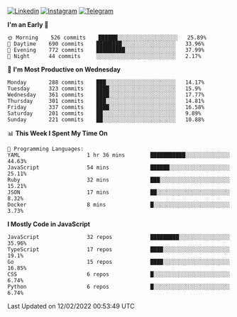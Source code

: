[![Linkedin](https://img.shields.io/badge/-Archie-blue?style=flat-square&labelColor=gray&logo=Linkedin&logoColor=white&link=https://www.linkedin.com/in/archisdi)](https://www.linkedin.com/in/archisdi)
[![Instagram](https://img.shields.io/badge/-@archisdi-orange?style=flat-square&labelColor=gray&logo=Instagram&logoColor=white&link=https://www.instagram.com/archisdi)](https://www.instagram.com/archisdi)
[![Telegram](https://img.shields.io/badge/-aai-informational?style=flat-square&labelColor=gray&logo=telegram&logoColor=white&link=https://t.me/archisdi)](https://t.me/archisdi)

<!--START_SECTION:waka-->
**I'm an Early 🐤** 

```text
🌞 Morning    526 commits    ██████░░░░░░░░░░░░░░░░░░░   25.89% 
🌆 Daytime    690 commits    ████████░░░░░░░░░░░░░░░░░   33.96% 
🌃 Evening    772 commits    █████████░░░░░░░░░░░░░░░░   37.99% 
🌙 Night      44 commits     ░░░░░░░░░░░░░░░░░░░░░░░░░   2.17%

```
📅 **I'm Most Productive on Wednesday** 

```text
Monday       288 commits    ███░░░░░░░░░░░░░░░░░░░░░░   14.17% 
Tuesday      323 commits    ████░░░░░░░░░░░░░░░░░░░░░   15.9% 
Wednesday    361 commits    ████░░░░░░░░░░░░░░░░░░░░░   17.77% 
Thursday     301 commits    ███░░░░░░░░░░░░░░░░░░░░░░   14.81% 
Friday       337 commits    ████░░░░░░░░░░░░░░░░░░░░░   16.58% 
Saturday     201 commits    ██░░░░░░░░░░░░░░░░░░░░░░░   9.89% 
Sunday       221 commits    ██░░░░░░░░░░░░░░░░░░░░░░░   10.88%

```


📊 **This Week I Spent My Time On** 

```text
💬 Programming Languages: 
YAML                     1 hr 36 mins        ███████████░░░░░░░░░░░░░░   44.63% 
JavaScript               54 mins             ██████░░░░░░░░░░░░░░░░░░░   25.11% 
Ruby                     32 mins             ███░░░░░░░░░░░░░░░░░░░░░░   15.21% 
JSON                     17 mins             ██░░░░░░░░░░░░░░░░░░░░░░░   8.32% 
Docker                   8 mins              █░░░░░░░░░░░░░░░░░░░░░░░░   3.73%

```

**I Mostly Code in JavaScript** 

```text
JavaScript               32 repos            █████████░░░░░░░░░░░░░░░░   35.96% 
TypeScript               17 repos            ████░░░░░░░░░░░░░░░░░░░░░   19.1% 
Go                       15 repos            ████░░░░░░░░░░░░░░░░░░░░░   16.85% 
CSS                      6 repos             █░░░░░░░░░░░░░░░░░░░░░░░░   6.74% 
Python                   6 repos             █░░░░░░░░░░░░░░░░░░░░░░░░   6.74%

```



 Last Updated on 12/02/2022 00:53:49 UTC
<!--END_SECTION:waka-->